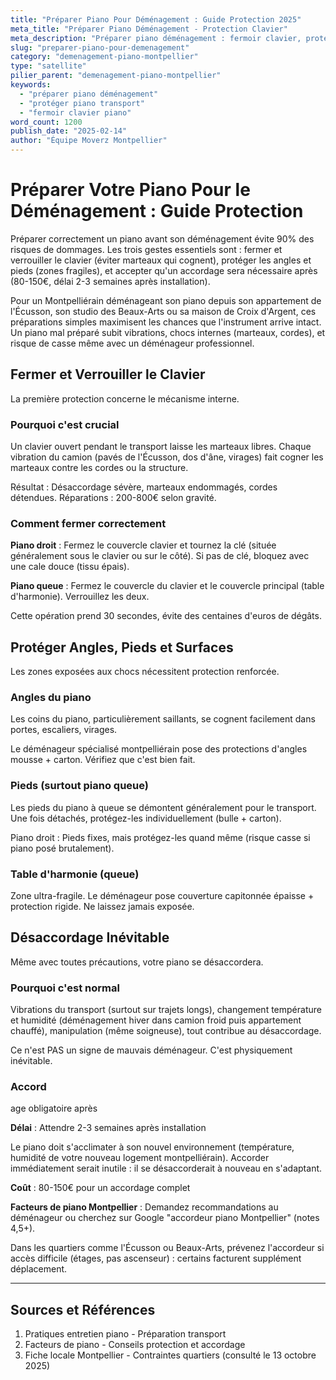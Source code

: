 ```yaml
---
title: "Préparer Piano Pour Déménagement : Guide Protection 2025"
meta_title: "Préparer Piano Déménagement - Protection Clavier"
meta_description: "Préparer piano déménagement : fermoir clavier, protection, accordage après 80-150€. Guide préparation."
slug: "preparer-piano-pour-demenagement"
category: "demenagement-piano-montpellier"
type: "satellite"
pilier_parent: "demenagement-piano-montpellier"
keywords:
  - "préparer piano déménagement"
  - "protéger piano transport"
  - "fermoir clavier piano"
word_count: 1200
publish_date: "2025-02-14"
author: "Équipe Moverz Montpellier"
---
```


# Préparer Votre Piano Pour le Déménagement : Guide Protection

Préparer correctement un piano avant son déménagement évite 90% des risques de dommages. Les trois gestes essentiels sont : fermer et verrouiller le clavier (éviter marteaux qui cognent), protéger les angles et pieds (zones fragiles), et accepter qu'un accordage sera nécessaire après (80-150€, délai 2-3 semaines après installation).

Pour un Montpelliérain déménageant son piano depuis son appartement de l'Écusson, son studio des Beaux-Arts ou sa maison de Croix d'Argent, ces préparations simples maximisent les chances que l'instrument arrive intact. Un piano mal préparé subit vibrations, chocs internes (marteaux, cordes), et risque de casse même avec un déménageur professionnel.

## Fermer et Verrouiller le Clavier

La première protection concerne le mécanisme interne.

### Pourquoi c'est crucial

Un clavier ouvert pendant le transport laisse les marteaux libres. Chaque vibration du camion (pavés de l'Écusson, dos d'âne, virages) fait cogner les marteaux contre les cordes ou la structure.

Résultat : Désaccordage sévère, marteaux endommagés, cordes détendues. Réparations : 200-800€ selon gravité.

### Comment fermer correctement

**Piano droit** : Fermez le couvercle clavier et tournez la clé (située généralement sous le clavier ou sur le côté). Si pas de clé, bloquez avec une cale douce (tissu épais).

**Piano queue** : Fermez le couvercle du clavier et le couvercle principal (table d'harmonie). Verrouillez les deux.

Cette opération prend 30 secondes, évite des centaines d'euros de dégâts.

## Protéger Angles, Pieds et Surfaces

Les zones exposées aux chocs nécessitent protection renforcée.

### Angles du piano

Les coins du piano, particulièrement saillants, se cognent facilement dans portes, escaliers, virages.

Le déménageur spécialisé montpelliérain pose des protections d'angles mousse + carton. Vérifiez que c'est bien fait.

### Pieds (surtout piano queue)

Les pieds du piano à queue se démontent généralement pour le transport. Une fois détachés, protégez-les individuellement (bulle + carton).

Piano droit : Pieds fixes, mais protégez-les quand même (risque casse si piano posé brutalement).

### Table d'harmonie (queue)

Zone ultra-fragile. Le déménageur pose couverture capitonnée épaisse + protection rigide. Ne laissez jamais exposée.

## Désaccordage Inévitable

Même avec toutes précautions, votre piano se désaccordera.

### Pourquoi c'est normal

Vibrations du transport (surtout sur trajets longs), changement température et humidité (déménagement hiver dans camion froid puis appartement chauffé), manipulation (même soigneuse), tout contribue au désaccordage.

Ce n'est PAS un signe de mauvais déménageur. C'est physiquement inévitable.

### Accord

age obligatoire après

**Délai** : Attendre 2-3 semaines après installation

Le piano doit s'acclimater à son nouvel environnement (température, humidité de votre nouveau logement montpelliérain). Accorder immédiatement serait inutile : il se désaccorderait à nouveau en s'adaptant.

**Coût** : 80-150€ pour un accordage complet

**Facteurs de piano Montpellier** : Demandez recommandations au déménageur ou cherchez sur Google "accordeur piano Montpellier" (notes 4,5+).

Dans les quartiers comme l'Écusson ou Beaux-Arts, prévenez l'accordeur si accès difficile (étages, pas ascenseur) : certains facturent supplément déplacement.

---

## Sources et Références

1. Pratiques entretien piano - Préparation transport
2. Facteurs de piano - Conseils protection et accordage
3. Fiche locale Montpellier - Contraintes quartiers (consulté le 13 octobre 2025)

